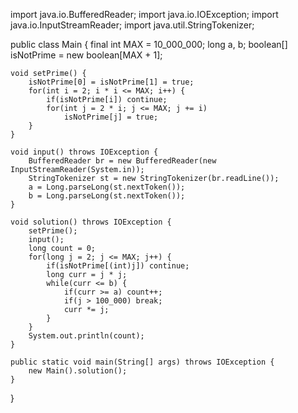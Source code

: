 import java.io.BufferedReader;
import java.io.IOException;
import java.io.InputStreamReader;
import java.util.StringTokenizer;

public class Main {
    final int MAX = 10_000_000;
    long a, b;
    boolean[] isNotPrime = new boolean[MAX + 1];

    void setPrime() {
        isNotPrime[0] = isNotPrime[1] = true;
        for(int i = 2; i * i <= MAX; i++) {
            if(isNotPrime[i]) continue;
            for(int j = 2 * i; j <= MAX; j += i)
                isNotPrime[j] = true;
        }
    }

    void input() throws IOException {
        BufferedReader br = new BufferedReader(new InputStreamReader(System.in));
        StringTokenizer st = new StringTokenizer(br.readLine());
        a = Long.parseLong(st.nextToken());
        b = Long.parseLong(st.nextToken());
    }

    void solution() throws IOException {
        setPrime();
        input();
        long count = 0;
        for(long j = 2; j <= MAX; j++) {
            if(isNotPrime[(int)j]) continue;
            long curr = j * j;
            while(curr <= b) {
                if(curr >= a) count++;
                if(j > 100_000) break;
                curr *= j;
            }
        }
        System.out.println(count);
    }

    public static void main(String[] args) throws IOException {
        new Main().solution();
    }
}
